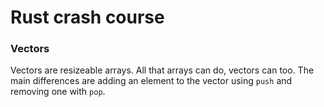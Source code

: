 
# Rust crash course

### Vectors

Vectors are resizeable arrays. All that arrays can do, vectors can too.
The main differences are adding an element to the vector using `push` and removing one with `pop`.